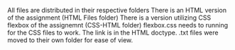 All files are distributed in their respective folders
There is an HTML version of the assignment (HTML Files folder)
There is a version utilizing CSS flexbox of the assignemnt (CSS-HTML folder)
  flexbox.css needs to running for the CSS files to work. The link is in the HTML doctype.
.txt files were moved to their own folder for ease of view.
